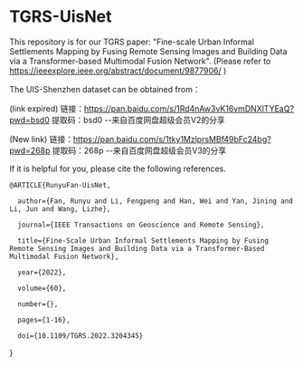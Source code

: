 # TGRS-UisNet
This repository is for our TGRS paper: "Fine-scale Urban Informal Settlements Mapping by Fusing Remote Sensing Images and Building Data via a Transformer-based Multimodal Fusion Network". (Please refer to https://ieeexplore.ieee.org/abstract/document/9877906/ )

The UIS-Shenzhen dataset can be obtained from： 

(link expired)
链接：https://pan.baidu.com/s/1Rd4nAw3vK16vmDNXlTYEaQ?pwd=bsd0 
提取码：bsd0 
--来自百度网盘超级会员V2的分享

(New link)
链接：https://pan.baidu.com/s/1tky1MzlprsMBf49bFc24bg?pwd=268p 
提取码：268p 
--来自百度网盘超级会员V3的分享

If it is helpful for you, please cite the following references.


    @ARTICLE{RunyuFan-UisNet,

      author={Fan, Runyu and Li, Fengpeng and Han, Wei and Yan, Jining and Li, Jun and Wang, Lizhe},
  
      journal={IEEE Transactions on Geoscience and Remote Sensing}, 
  
      title={Fine-Scale Urban Informal Settlements Mapping by Fusing Remote Sensing Images and Building Data via a Transformer-Based Multimodal Fusion Network}, 
  
      year={2022},
  
      volume={60},
  
      number={},
  
      pages={1-16},
  
      doi={10.1109/TGRS.2022.3204345}
  }
 
 
